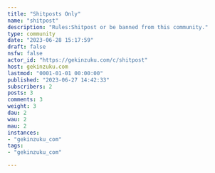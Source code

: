 ```yaml
---
title: "Shitposts Only" 
name: "shitpost"
description: "Rules:Shitpost or be banned from this community."
type: community
date: "2023-06-28 15:17:59"
draft: false
nsfw: false
actor_id: "https://gekinzuku.com/c/shitpost"
host: gekinzuku.com
lastmod: "0001-01-01 00:00:00"
published: "2023-06-27 14:42:33"
subscribers: 2
posts: 3
comments: 3
weight: 3
dau: 2
wau: 2
mau: 2
instances:
- "gekinzuku_com"
tags: 
- "gekinzuku_com"

---
```

